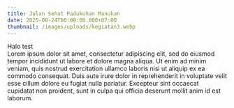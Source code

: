 ```yaml
---
title: Jalan Sehat Padukuhan Manukan
date: 2025-08-24T00:00:00.000+07:00
thumbnail: /images/uploads/kegiatan3.webp
---
```

Halo test \
Lorem ipsum dolor sit amet, consectetur adipiscing elit, sed do eiusmod tempor incididunt ut labore et dolore magna aliqua. Ut enim ad minim veniam, quis nostrud exercitation ullamco laboris nisi ut aliquip ex ea commodo consequat. Duis aute irure dolor in reprehenderit in voluptate velit esse cillum dolore eu fugiat nulla pariatur. Excepteur sint occaecat cupidatat non proident, sunt in culpa qui officia deserunt mollit anim id est laborum.

